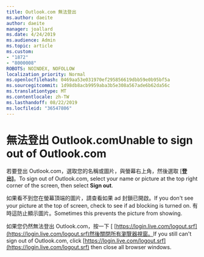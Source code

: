 ```yaml
---
title: Outlook.com 無法登出
ms.author: daeite
author: daeite
manager: joallard
ms.date: 4/24/2019
ms.audience: Admin
ms.topic: article
ms.custom:
- "1872"
- "8000008"
ROBOTS: NOINDEX, NOFOLLOW
localization_priority: Normal
ms.openlocfilehash: 0469aa53e031970ef295856619dbb59e0b95bf5a
ms.sourcegitcommit: 1d98db8acb9959aba3b5e308a567ade6b62da56c
ms.translationtype: MT
ms.contentlocale: zh-TW
ms.lasthandoff: 08/22/2019
ms.locfileid: "36547806"
---
```

# <a name="unable-to-sign-out-of-outlookcom"></a><span data-ttu-id="1ad54-102">無法登出 Outlook.com</span><span class="sxs-lookup"><span data-stu-id="1ad54-102">Unable to sign out of Outlook.com</span></span>

<span data-ttu-id="1ad54-103">若要登出 Outlook.com，選取您的名稱或圖片，與螢幕右上角，然後選取 [**登出]**。</span><span class="sxs-lookup"><span data-stu-id="1ad54-103">To sign out of Outlook.com, select your name or picture at the top right corner of the screen, then select **Sign out**.</span></span>

<span data-ttu-id="1ad54-104">如果看不到您在螢幕頂端的圖片，請查看如果 ad 封鎖已開啟。</span><span class="sxs-lookup"><span data-stu-id="1ad54-104">If you don't see your picture at the top of screen, check to see if ad blocking is turned on.</span></span> <span data-ttu-id="1ad54-105">有時這防止顯示圖片。</span><span class="sxs-lookup"><span data-stu-id="1ad54-105">Sometimes this prevents the picture from showing.</span></span>

<span data-ttu-id="1ad54-106">如果您仍然無法登出 Outlook.com，按一下 [ [https://login.live.com/logout.srf](https://login.live.com/logout.srf)然後關閉所有瀏覽器視窗。</span><span class="sxs-lookup"><span data-stu-id="1ad54-106">If you still can't sign out of Outlook.com, click [https://login.live.com/logout.srf](https://login.live.com/logout.srf) then close all browser windows.</span></span>